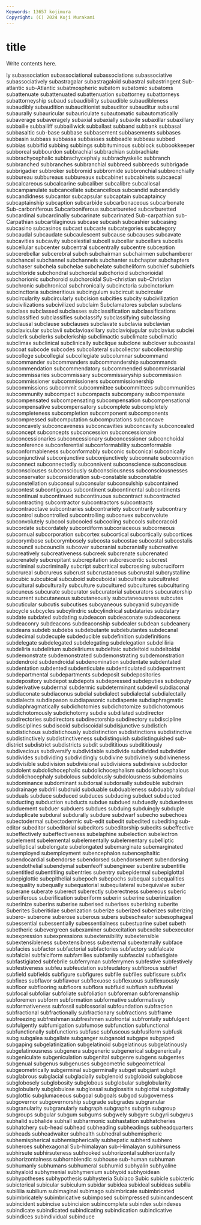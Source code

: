 ```yaml
---
Keywords: 13657 kojimura
Copyright: (C) 2024 Koji Murakami
---
```


# title

Write contents here.



ly
subassociation subassociational subassociations subassociative subassociatively subastragalar subastragaloid subastral subastringent Sub-atlantic
sub-Atlantic subatmospheric subatom subatomic subatoms subattenuate subattenuated subattenuation subattorney subattorneys
subattorneyship subaud subaudibility subaudible subaudibleness subaudibly subaudition subauditionist subauditor subauditur
subaural subaurally subauricular subauriculate subautomatic subautomatically subaverage subaveragely subaxial subaxially
subaxile subaxillar subaxillary subbailie subbailiff subbailiwick subballast subband subbank subbasal
subbasaltic sub-base subbase subbasement subbasements subbases subbasin subbass subbassa subbasses
subbeadle subbeau subbed subbias subbifid subbing subbings subbituminous subblock subbookkeeper
subboreal subbourdon subbrachial subbrachian subbrachiate subbrachycephalic subbrachycephaly subbrachyskelic subbranch subbranched
subbranches subbranchial subbreed subbreeds subbrigade subbrigadier subbroker subbromid subbromide subbronchial
subbronchially subbureau subbureaus subbureaux subcabinet subcabinets subcaecal subcalcareous subcalcarine subcaliber
subcalibre subcallosal subcampanulate subcancellate subcancellous subcandid subcandidly subcandidness subcantor subcapsular
subcaptain subcaptaincy subcaptainship subcaption subcarbide subcarbonaceous subcarbonate Sub-carboniferous Subcarboniferous subcarbureted
subcarburetted subcardinal subcardinally subcarinate subcarinated Sub-carpathian sub-Carpathian subcartilaginous subcase subcash
subcashier subcasing subcasino subcasinos subcast subcaste subcategories subcategory subcaudal subcaudate
subcaulescent subcause subcauses subcavate subcavities subcavity subcelestial subcell subcellar subcellars
subcells subcellular subcenter subcentral subcentrally subcentre subception subcerebellar subcerebral subch
subchairman subchairmen subchamberer subchancel subchannel subchannels subchanter subchapter subchapters subchaser
subchela subchelae subchelate subcheliform subchief subchiefs subchloride subchondral subchordal subchorioid
subchorioidal subchorionic subchoroid subchoroidal Sub-christian sub-Christian subchronic subchronical subchronically subcinctoria
subcinctorium subcincttoria subcineritious subcingulum subcircuit subcircular subcircularity subcircularly subcision subcities
subcity subcivilization subcivilizations subcivilized subclaim Subclamatores subclan subclans subclass subclassed
subclasses subclassification subclassifications subclassified subclassifies subclassify subclassifying subclassing subclausal subclause
subclauses subclavate subclavia subclavian subclavicular subclavii subclavioaxillary subclaviojugular subclavius subclei
subclerk subclerks subclerkship subclimactic subclimate subclimatic subclimax subclinical subclinically subclique
subclone subclover subcoastal subcoat subcode subcodes subcollateral subcollector subcollectorship subcollege
subcollegial subcollegiate subcolumnar subcommand subcommander subcommanders subcommandership subcommands subcommendation subcommendatory
subcommended subcommissarial subcommissaries subcommissary subcommissaryship subcommission subcommissioner subcommissioners subcommissionership subcommissions
subcommit subcommittee subcommittees subcommunities subcommunity subcompact subcompacts subcompany subcompensate subcompensated
subcompensating subcompensation subcompensational subcompensative subcompensatory subcomplete subcompletely subcompleteness subcompletion subcomponent
subcomponents subcompressed subcomputation subcomputations subconcave subconcavely subconcaveness subconcavities subconcavity subconcealed
subconcept subconcepts subconcession subconcessionaire subconcessionaries subconcessionary subconcessioner subconchoidal subconference subconferential
subconformability subconformable subconformableness subconformably subconic subconical subconically subconjunctival subconjunctive subconjunctively
subconnate subconnation subconnect subconnectedly subconnivent subconscience subconscious subconsciouses subconsciously subconsciousness
subconsciousnesses subconservator subconsideration sub-constable subconstable subconstellation subconsul subconsular subconsulship subcontained
subcontest subcontiguous subcontinent subcontinental subcontinents subcontinual subcontinued subcontinuous subcontract subcontracted
subcontracting subcontractor subcontractors subcontracts subcontraoctave subcontraries subcontrariety subcontrarily subcontrary subcontrol
subcontrolled subcontrolling subconvex subconvolute subconvolutely subcool subcooled subcooling subcools subcoracoid
subcordate subcordately subcordiform subcoriaceous subcorneous subcornual subcorporation subcortex subcortical subcortically
subcortices subcorymbose subcorymbosely subcosta subcostae subcostal subcostalis subcouncil subcouncils subcover
subcranial subcranially subcreative subcreatively subcreativeness subcreek subcrenate subcrenated subcrenately subcrepitant
subcrepitation subcrescentic subcrest subcriminal subcriminally subcript subcritical subcrossing subcruciform subcrureal
subcrureus subcrust subcrustaceous subcrustal subcrystalline subcubic subcubical subcuboid subcuboidal subcultrate
subcultrated subcultural subculturally subculture subcultured subcultures subculturing subcuneus subcurate subcurator
subcuratorial subcurators subcuratorship subcurrent subcutaneous subcutaneously subcutaneousness subcutes subcuticular subcutis
subcutises subcyaneous subcyanid subcyanide subcycle subcycles subcylindric subcylindrical subdataries subdatary
subdate subdated subdating subdeacon subdeaconate subdeaconess subdeaconry subdeacons subdeaconship subdealer
subdean subdeanery subdeans subdeb subdebs subdebutante subdebutantes subdecanal subdecimal subdecuple
subdeducible subdefinition subdefinitions subdelegate subdelegated subdelegating subdelegation subdeliliria subdeliria subdelirium
subdeliriums subdeltaic subdeltoid subdeltoidal subdemonstrate subdemonstrated subdemonstrating subdemonstration subdendroid subdendroidal
subdenomination subdentate subdentated subdentation subdented subdenticulate subdenticulated subdepartment subdepartmental subdepartments
subdeposit subdepositories subdepository subdepot subdepots subdepressed subdeputies subdeputy subderivative subdermal
subdermic subdeterminant subdevil subdiaconal subdiaconate subdiaconus subdial subdialect subdialectal subdialectally
subdialects subdiapason subdiapasonic subdiapente subdiaphragmatic subdiaphragmatically subdichotomies subdichotomize subdichotomous subdichotomously
subdichotomy subdie subdilated subdirector subdirectories subdirectors subdirectorship subdirectory subdiscipline subdisciplines
subdiscoid subdiscoidal subdisjunctive subdistich subdistichous subdistichously subdistinction subdistinctions subdistinctive subdistinctively
subdistinctiveness subdistinguish subdistinguished sub-district subdistrict subdistricts subdit subdititious subdititiously subdivecious
subdiversify subdividable subdivide subdivided subdivider subdivides subdividing subdividingly subdivine subdivinely
subdivineness subdivisible subdivision subdivisional subdivisions subdivisive subdoctor subdolent subdolichocephalic subdolichocephalism
subdolichocephalous subdolichocephaly subdolous subdolously subdolousness subdomains subdominance subdominant subdorsal subdorsally
subdouble subdrain subdrainage subdrill subdruid subduable subduableness subduably subdual subduals
subduce subduced subduces subducing subduct subducted subducting subduction subducts subdue
subdued subduedly subduedness subduement subduer subduers subdues subduing subduingly subduple
subduplicate subdural subdurally subdure subdwarf subecho subechoes subectodermal subectodermic sub-edit
subedit subedited subediting sub-editor subeditor subeditorial subeditors subeditorship subedits subeffective
subeffectively subeffectiveness subelaphine subelection subelectron subelement subelemental subelementally subelementary subelliptic
subelliptical subelongate subelongated subemarginate subemarginated subemployed subemployment subencephalon subencephaltic subendocardial
subendorse subendorsed subendorsement subendorsing subendothelial subendymal subenfeoff subengineer subentire subentitle
subentitled subentitling subentries subentry subepidermal subepiglottal subepiglottic subepithelial subepoch subepochs
subequal subequalities subequality subequally subequatorial subequilateral subequivalve suber suberane suberate
suberect suberectly suberectness subereous suberic suberiferous suberification suberiform suberin suberine
suberinization suberinize suberins suberise suberised suberises suberising suberite Suberites Suberitidae
suberization suberize suberized suberizes suberizing subero- suberone suberose suberous subers
subescheator subesophageal subessential subessentially subessentialness subestuarine subet subeth subetheric subevergreen
subexaminer subexcitation subexcite subexecutor subexpression subexpressions subextensibility subextensible subextensibleness subextensibness
subexternal subexternally subface subfacies subfactor subfactorial subfactories subfactory subfalcate subfalcial
subfalciform subfamilies subfamily subfascial subfastigiate subfastigiated subfebrile subferryman subferrymen subfestive
subfestively subfestiveness subfeu subfeudation subfeudatory subfibrous subfief subfield subfields subfigure
subfigures subfile subfiles subfissure subfix subfixes subflavor subflavour subflexuose subflexuous
subflexuously subfloor subflooring subfloors subflora subfluid subflush subfluvial subfocal subfoliar
subfoliate subfoliation subforeman subforemanship subforemen subform subformation subformative subformatively subformativeness
subfossil subfossorial subfoundation subfraction subfractional subfractionally subfractionary subfractions subframe subfreezing
subfreshman subfreshmen subfrontal subfrontally subfulgent subfulgently subfumigation subfumose subfunction subfunctional
subfunctionally subfunctions subfusc subfuscous subfusiform subfusk subg subgalea subgallate subganger
subganoid subgape subgaped subgaping subgelatinization subgelatinoid subgelatinous subgelatinously subgelatinousness subgenera
subgeneric subgenerical subgenerically subgeniculate subgeniculation subgenital subgenre subgens subgentes subgenual
subgenus subgenuses subgeometric subgeometrical subgeometrically subgerminal subgerminally subget subgiant subgit
subglabrous subglacial subglacially subglenoid subgloboid subglobose subglobosely subglobosity subglobous subglobular
subglobularity subglobularly subglobulose subglossal subglossitis subglottal subglottally subglottic subglumaceous subgoal
subgoals subgod subgoverness subgovernor subgovernorship subgrade subgrades subgranular subgranularity subgranularly
subgraph subgraphs subgrin subgroup subgroups subgular subgum subgums subgwely subgyre
subgyri subgyrus subhalid subhalide subhall subharmonic subhastation subhatcheries subhatchery sub-head
subhead subheading subheadings subheadquarters subheads subheadwaiter subhealth subhedral subhemispheric subhemispherical
subhemispherically subhepatic subherd subhero subheroes subhexagonal Sub-himalayan sub-Himalayan subhirsuness subhirsute
subhirsuteness subhooked subhorizontal subhorizontally subhorizontalness subhornblendic subhouse sub-human subhuman subhumanly
subhumans subhumeral subhumid subhyalin subhyaline subhyaloid subhymenial subhymenium subhyoid subhyoidean
subhypotheses subhypothesis subhysteria Subiaco Subic subicle subicteric subicterical subicular subiculum
subidar subidea subideal subideas subilia subililia subilium subimaginal subimago subimbricate
subimbricated subimbricately subimbricative subimposed subimpressed subincandescent subincident subincise subincision subincomplete
subindex subindexes subindicate subindicated subindicating subindication subindicative subindices subindividual subinduce
